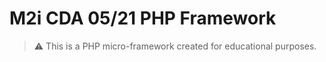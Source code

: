 # M2i CDA 05/21 PHP Framework

> ⚠️ This is a PHP micro-framework created for educational purposes.

